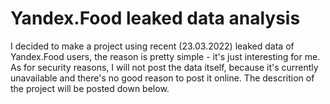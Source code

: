 # Yandex.Food leaked data analysis
I decided to make a project using recent (23.03.2022) leaked data of Yandex.Food users, the reason is pretty simple - it's just interesting for me. As for security reasons, I will not post the data itself, because it's currently unavailable and there's no good reason to post it online. The descrition of the project will be posted down below.
